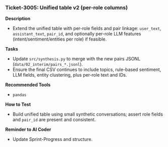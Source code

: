 ### Ticket-3005: Unified table v2 (per-role columns)

**Description**
- Extend the unified table with per-role fields and pair linkage: `user_text`, `assistant_text`, `pair_id`, and optionally per-role LLM features (intent/sentiment/entities per role) if feasible.

**Tasks**
- Update `src/synthesis.py` to merge with the new pairs JSONL (`data/02_interim/pairs_*.jsonl`).
- Ensure the final CSV continues to include topics, rule-based sentiment, LLM fields, entity clustering, plus per-role text and IDs.

**Recommended Tools**
- `pandas`

**How to Test**
- Build unified table using small synthetic conversations; assert role fields and `pair_id` are present and consistent.

**Reminder to AI Coder**
- Update Sprint-Progress and structure. 